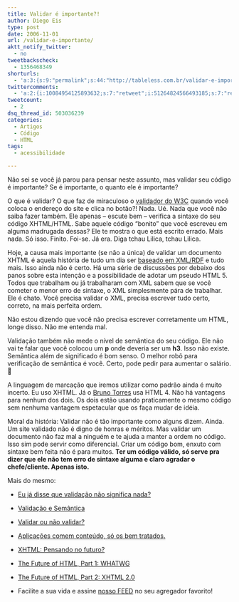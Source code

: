 ```yaml
---
title: Validar é importante?!
author: Diego Eis
type: post
date: 2006-11-01
url: /validar-e-importante/
aktt_notify_twitter:
  - no
tweetbackscheck:
  - 1356468349
shorturls:
  - 'a:3:{s:9:"permalink";s:44:"http://tableless.com.br/validar-e-importante";s:7:"tinyurl";s:26:"http://tinyurl.com/3dewf2u";s:4:"isgd";s:19:"http://is.gd/bbYtgd";}'
twittercomments:
  - 'a:2:{i:10084954125893632;s:7:"retweet";i:51264824566493185;s:7:"retweet";}'
tweetcount:
  - 2
dsq_thread_id: 503036239
categories:
  - Artigos
  - Código
  - HTML
tags:
  - acessibilidade

---
```

Não sei se você já parou para pensar neste assunto, mas validar seu código é importante? Se é importante, o quanto ele é importante?

O que é validar? O que faz de miraculoso o [validador do W3C][1] quando você coloca o endereço do site e clica no botão?! Nada. Ué. Nada que você não saiba fazer também. Ele apenas &#8211; escute bem &#8211; verifica a sintaxe do seu código XHTML/HTML. Sabe aquele código &#8220;bonito&#8221; que você escreveu em alguma madrugada dessas? Ele te mostra o que está escrito errado. Mais nada. Só isso. Finito. Foi-se. Já era. Diga tchau Lilica, tchau Lilica.

Hoje, a causa mais importante (se não a única) de validar um documento XHTML é aquela história de tudo um dia ser [baseado em XML/RDF][2] e tudo mais. Isso ainda não é certo. Há uma série de discussões por debaixo dos panos sobre esta intenção e a possibilidade de adotar um pseudo HTML 5. Todos que trabalham ou já trabalharam com XML sabem que se você cometer o menor erro de sintaxe, o XML simplesmente pára de trabalhar. Ele é chato. Você precisa validar o XML, precisa escrever tudo certo, correto, na mais perfeita ordem.
  
Não estou dizendo que você não precisa escrever corretamente um HTML, longe disso. Não me entenda mal.

Validação também não mede o nível de semântica do seu código. Ele não vai te falar que você colocou um **p** onde deveria ser um **h3**. Isso não existe. Semântica além de significado é bom senso. O melhor robô para verificação de semântica é você. Certo, pode pedir para aumentar o salário. 🙂

A linguagem de marcação que iremos utilizar como padrão ainda é muito incerto. Eu uso XHTML. Já o [Bruno Torres][3] usa HTML 4. Não há vantagens para nenhum dos dois. Os dois estão usando praticamente o mesmo código sem nenhuma vantagem espetacular que os faça mudar de idéia.

Moral da história: Validar não é tão importante como alguns dizem. Ainda. Um site validado não é digno de honras e méritos. Mas validar um documento não faz mal a ninguém e te ajuda a manter a ordem no código. Isso sim pode servir como diferencial. Criar um código bom, enxuto com sintaxe bem feita não é para muitos. **Ter um código válido, só serve pra dizer que ele não tem erro de sintaxe alguma e claro agradar o chefe/cliente. Apenas isto.**

Mais do mesmo:

  * [Eu já disse que validação não significa nada?][4]
  * [Validação e Semântica][5]
  * [Validar ou não validar?][6]
  * [Aplicações comem conteúdo, só os bem tratados.][7]
  * [XHTML: Pensando no futuro?][8]
  * [The Future of HTML, Part 1: WHATWG][9]
  * [The Future of HTML, Part 2: XHTML 2.0][10]

* Facilite a sua vida e assine [nosso FEED][11] no seu agregador favorito!

 [1]: http://validator.w3.org
 [2]: http://www.w3.org/2001/sw/#spec
 [3]: http://brunotorres.net/
 [4]: http://www.revolucao.etc.br/archives/eu-ja-disse-que-validacao-nao-significa-nada/
 [5]: http://www.revolucao.etc.br/archives/validacao-e-semantica/
 [6]: http://jaderubini.wordpress.com/2006/08/03/validar-ou-nao-validar-eis-a-questao/
 [7]: http://tableless.com.br/aplicacoes-comem-conteudo
 [8]: http://brunotorres.net/2005/09/10/xhtml-pensando-no-futuro
 [9]: http://www-128.ibm.com/developerworks/web/library/x-futhtml1/index.html
 [10]: http://www-128.ibm.com/developerworks/web/library/x-futhtml2.html
 [11]: http://tableless.com.br/feed/